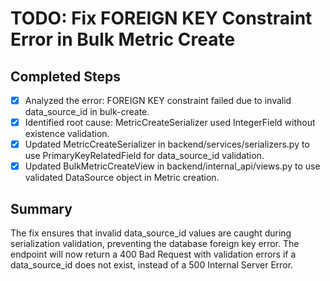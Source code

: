 # TODO: Fix FOREIGN KEY Constraint Error in Bulk Metric Create

## Completed Steps
- [x] Analyzed the error: FOREIGN KEY constraint failed due to invalid data_source_id in bulk-create.
- [x] Identified root cause: MetricCreateSerializer used IntegerField without existence validation.
- [x] Updated MetricCreateSerializer in backend/services/serializers.py to use PrimaryKeyRelatedField for data_source_id validation.
- [x] Updated BulkMetricCreateView in backend/internal_api/views.py to use validated DataSource object in Metric creation.

## Summary
The fix ensures that invalid data_source_id values are caught during serialization validation, preventing the database foreign key error. The endpoint will now return a 400 Bad Request with validation errors if a data_source_id does not exist, instead of a 500 Internal Server Error.
